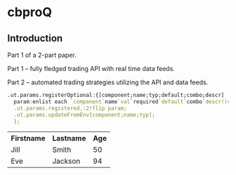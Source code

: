 # cbproQ

## Introduction
Part 1 of a 2-part paper.

Part 1 – fully fledged trading API with real time data feeds.

Part 2 – automated trading strategies utilizing the API and data feeds.

```q
.ut.params.registerOptional:{[component;name;typ;default;combo;descr]
  param:enlist each `component`name`val`required`default`combo`descr!(component;name;`;0b;default;enlist combo;`$descr);
  .ut.params.registered,:2!flip param;
  .ut.params.updateFromEnv[component;name;typ];
  };
```
<table style="width:100%">
  <tr>
    <th>Firstname</th>
    <th>Lastname</th> 
    <th>Age</th>
  </tr>
  <tr>
    <td>Jill</td>
    <td>Smith</td> 
    <td>50</td>
  </tr>
  <tr>
    <td>Eve</td>
    <td>Jackson</td> 
    <td>94</td>
  </tr>
</table>
